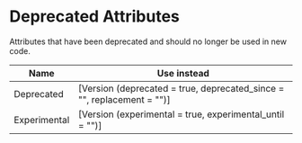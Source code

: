 

Deprecated Attributes
=====================

Attributes that have been deprecated and should no longer be used in new code.

| Name | Use instead |
| --- | --- |
| Deprecated | [Version (deprecated = true, deprecated\_since = "", replacement = "")] |
| Experimental | [Version (experimental = true, experimental\_until = "")] |
